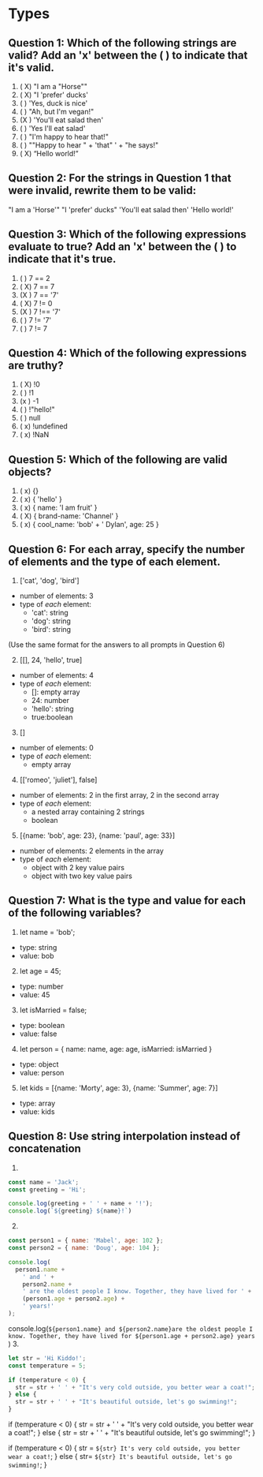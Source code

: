 # Types

## Question 1: Which of the following strings are valid? Add an 'x' between the ( ) to indicate that it's valid.

1. ( X) "I am a "Horse""
2. ( X) "I 'prefer' ducks'
3. ( ) 'Yes, duck is nice'
4. ( ) "Ah, but I\'m vegan!"
5. (X ) 'You'll eat salad then'
6. ( ) 'Yes I\'ll eat salad'
7. ( ) "I'm happy to hear that!"
8. ( ) "\"Happy to hear " + 'that" ' + "he says!"
9. ( X) “Hello world!”

## Question 2: For the strings in Question 1 that were invalid, rewrite them to be valid:

"I am a 'Horse'"
"I 'prefer' ducks"
'You\'ll eat salad then'
'Hello world!'

## Question 3: Which of the following expressions evaluate to true? Add an 'x' between the ( ) to indicate that it's true.

1. ( ) 7 == 2
2. ( X) 7 == 7
3. (X ) 7 == '7'
4. ( X) 7 != 0
5. (X ) 7 !== '7'
6. ( ) 7 != '7'
7. ( ) 7 != 7

## Question 4: Which of the following expressions are truthy?

1. ( X) !0
2. ( ) !1
3. (x ) -1
4. ( ) !"hello!"
5. ( ) null
6. ( x) !undefined
7. ( x) !NaN

## Question 5: Which of the following are valid objects?

1. ( x) {}
2. ( x) { 'hello' }
3. ( x) { name: 'I am fruit' }
4. ( X) { brand-name: 'Channel' }
6. ( x) { cool_name: 'bob' + ' Dylan', age: 25 }

## Question 6: For each array, specify the number of elements and the type of each element.

1. ['cat', 'dog', 'bird']

- number of elements: 3
- type of _each_ element:
  - 'cat': string
  - 'dog': string
  - 'bird': string

(Use the same format for the answers to all prompts in Question 6)

2. [[], 24, 'hello', true]

- number of elements: 4
- type of _each_ element:
  - []: empty array
  - 24: number
  - 'hello': string
  - true:boolean

3. []

- number of elements: 0
- type of _each_ element:
  - empty array

4. [['romeo', 'juliet'], false]

- number of elements: 2 in the first array, 2 in the second array
- type of _each_ element:
  - a nested array containing 2 strings
  - boolean

5. [{name: 'bob', age: 23}, {name: 'paul', age: 33}]

- number of elements: 2 elements in the array
- type of _each_ element:
  - object with 2 key value pairs
  - object with two key value pairs

## Question 7: What is the type and value for each of the following variables?

1. let name = 'bob';

- type: string
- value: bob

2. let age = 45;
- type: number
- value: 45

3. let isMarried = false;
- type: boolean
- value: false

4. let person = { name: name, age: age, isMarried: isMarried }
- type: object
- value: person

5. let kids = [{name: 'Morty', age: 3}, {name: 'Summer', age: 7}]
- type: array
- value: kids

## Question 8: Use string interpolation instead of concatenation

1.

```js
const name = 'Jack';
const greeting = 'Hi';

console.log(greeting + ' ' + name + '!');
console.log(`${greeting} ${name}!`)
```

2.

```js
const person1 = { name: 'Mabel', age: 102 };
const person2 = { name: 'Doug', age: 104 };

console.log(
  person1.name +
    ' and ' +
    person2.name +
    ' are the oldest people I know. Together, they have lived for ' +
    (person1.age + person2.age) +
    ' years!'
);
```
console.log(`${person1.name} and ${person2.name}are the oldest people I know. Together, they have lived for ${person1.age + person2.age} years` )
3.

```js
let str = 'Hi Kiddo!';
const temperature = 5;

if (temperature < 0) {
  str = str + ' ' + "It's very cold outside, you better wear a coat!";
} else {
  str = str + ' ' + "It's beautiful outside, let's go swimming!";
}
```
if (temperature < 0) {
  str = str + ' ' + "It's very cold outside, you better wear a coat!";
} else {
  str = str + ' ' + "It's beautiful outside, let's go swimming!";
}

if (temperature < 0) {
  str = `${str} It's very cold outside, you better wear a coat!`; 
  } else {
  str= `${str} It's beautiful outside, let's go swimming!`; 
}